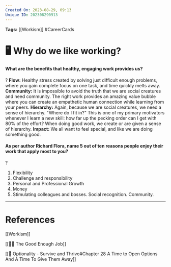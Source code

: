 ```yaml
---
Created On: 2023-08-29, 09:13
Unique ID: 202308290913
---
```


**Tags:** [[Workism]] #CareerCards 

# 🖥️ Why do we like working?

#### What are the benefits that healthy, engaging work provides us?
?
**Flow:** Healthy stress created by solving just difficult enough problems, where you gain complete focus on one task, and time quickly melts away. 
**Community:** It is impossible to avoid the truth that we are social creatures and need community. The right work provides an amazing value bubble where you can create an empathetic human connection while learning from your peers. 
**Hierarchy:** Again, because we are social creatures, we need a sense of hierarchy. "Where do I fit in?" This is one of my primary motivators whenever I learn a new skill: how far up the pecking order can I get with 80% of the effort? When doing good work, we create or are given a sense of hierarchy. 
**Impact:** We all want to feel special, and like we are doing something good. 
<!--SR:!2024-05-29,161,250-->


#### As per author Richard Flora, name 5 out of ten reasons people enjoy their work that apply most to you?
?
1. ﻿﻿﻿Flexibility
2. ﻿﻿﻿Challenge and responsibility
3. Personal and ﻿﻿﻿Professional Growth
4. ﻿﻿﻿Money
5. ﻿﻿﻿Stimulating colleagues and bosses. Social recognition. Community.
<!--SR:!2024-01-18,29,170-->



---
# References

[[Workism]]

[[💂‍♀️ The Good Enough Job]]

[[📗 Optionality - Survive and Thrive#Chapter 28 A Time to Open Options And A Time To Give Them Away]]
